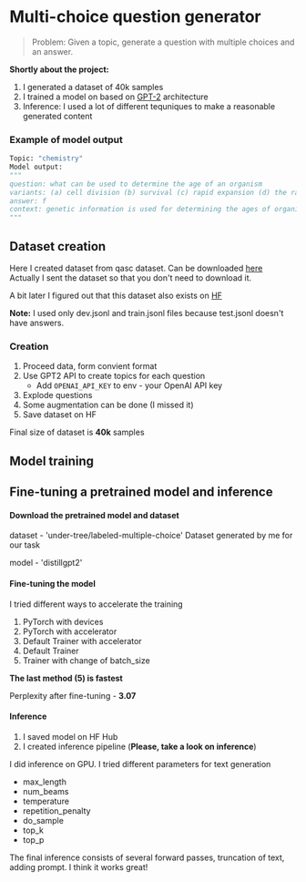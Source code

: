 # Multi-choice question generator 
> Problem: Given a topic, generate a question with multiple choices and an answer.

**Shortly about the project:**
1. I generated a dataset of 40k samples
2. I trained a model on based on [GPT-2](https://openai.com/blog/better-language-models/) architecture
3. Inference: I used a lot of different tequniques to make a reasonable generated content

### Example of model output
```python
Topic: "chemistry"
Model output:
"""
question: what can be used to determine the age of an organism
variants: (a) cell division (b) survival (c) rapid expansion (d) the rapid growth of a species (e) it needs them (f) genetic
answer: f
context: genetic information is used for determining the ages of organisms
"""
```

## Dataset creation
Here I created dataset from qasc dataset. Can be downloaded [here](https://leaderboard.allenai.org/qasc/submissions/get-started)  
Actually I sent the dataset so that you don't need to download it.

A bit later I figured out that this dataset also exists on [HF](https://huggingface.co/datasets/qasc)


**Note:** I used only dev.jsonl and train.jsonl files because test.jsonl doesn't have answers.

### Creation
1. Proceed data, form convient format
2. Use GPT2 API to create topics for each question
    - Add `OPENAI_API_KEY` to env - your OpenAI API key
3. Explode questions 
4. Some augmentation can be done (I missed it)
5. Save dataset on HF

Final size of dataset is **40k** samples

## Model training

## Fine-tuning a pretrained model and inference

#### Download the pretrained model and dataset
dataset - 'under-tree/labeled-multiple-choice'
Dataset generated by me for our task

model - 'distillgpt2'

#### Fine-tuning the model

I tried different ways to accelerate the training

1. PyTorch with devices
2. PyTorch with accelerator
3. Default Trainer with accelerator
4. Default Trainer
5. Trainer with change of batch_size

**The last method (5) is fastest**

Perplexity after fine-tuning - **3.07**

#### Inference

1. I saved model on HF Hub
2. I created inference pipeline (**Please, take a look on inference**)

I did inference on GPU.
I tried different parameters for text generation
* max_length
* num_beams
* temperature
* repetition_penalty
* do_sample
* top_k
* top_p

The final inference consists of several forward passes, truncation of text, adding prompt. I think it works great!


